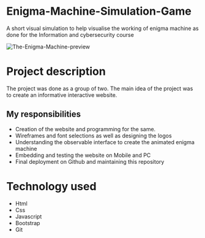 # Enigma-Machine-Simulation-Game
A short visual simulation to help visualise the working of enigma machine as done for the Information and cybersecurity course 

![The-Enigma-Machine-preview](https://user-images.githubusercontent.com/74312830/183945303-ce801729-543e-4a9a-97ce-ed6924437bfd.png)

# Project description
The project was done as a group of two. The main idea of the project was to create an informative interactive website.

## My responsibilities
- Creation of the website and programming for the same.
- Wireframes and font selections as well as designing the logos
- Understanding the observable interface to create the animated enigma machine
- Embedding and testing the website on Mobile and PC
- Final deployment on Github and maintaining this repository

# Technology used
- Html
- Css
- Javascript
- Bootstrap
- Git

